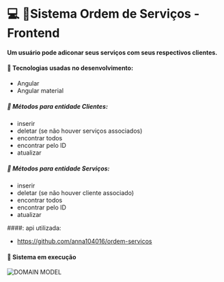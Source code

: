 # :computer: :pushpin:Sistema Ordem de Serviços - Frontend 

#### Um usuário pode adiconar seus serviços com seus respectivos clientes.

#### :small_blue_diamond: Tecnologias usadas no desenvolvimento:
- Angular
- Angular material

##### :small_blue_diamond: Métodos para entidade Clientes:
- inserir
- deletar (se não houver serviços associados)
- encontrar todos
- encontrar pelo ID
- atualizar

##### :small_blue_diamond: Métodos para entidade Serviços:
- inserir
- deletar (se não houver cliente associado)
- encontrar todos
- encontrar pelo ID
- atualizar

####: api utilizada:
- https://github.com/anna104016/ordem-servicos

#### :small_blue_diamond: Sistema em execução
![DOMAIN MODEL](https://github.com/anna104016/html/blob/main/html/servicos.gif)
